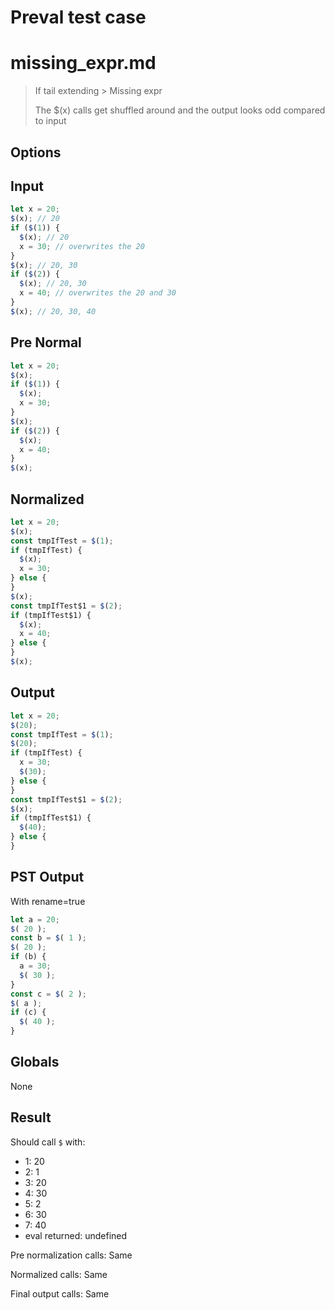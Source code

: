 # Preval test case

# missing_expr.md

> If tail extending > Missing expr
>
> The $(x) calls get shuffled around and the output looks odd compared to input

## Options

## Input

`````js filename=intro
let x = 20;
$(x); // 20
if ($(1)) {
  $(x); // 20
  x = 30; // overwrites the 20
}
$(x); // 20, 30
if ($(2)) {
  $(x); // 20, 30
  x = 40; // overwrites the 20 and 30
}
$(x); // 20, 30, 40
`````

## Pre Normal


`````js filename=intro
let x = 20;
$(x);
if ($(1)) {
  $(x);
  x = 30;
}
$(x);
if ($(2)) {
  $(x);
  x = 40;
}
$(x);
`````

## Normalized


`````js filename=intro
let x = 20;
$(x);
const tmpIfTest = $(1);
if (tmpIfTest) {
  $(x);
  x = 30;
} else {
}
$(x);
const tmpIfTest$1 = $(2);
if (tmpIfTest$1) {
  $(x);
  x = 40;
} else {
}
$(x);
`````

## Output


`````js filename=intro
let x = 20;
$(20);
const tmpIfTest = $(1);
$(20);
if (tmpIfTest) {
  x = 30;
  $(30);
} else {
}
const tmpIfTest$1 = $(2);
$(x);
if (tmpIfTest$1) {
  $(40);
} else {
}
`````

## PST Output

With rename=true

`````js filename=intro
let a = 20;
$( 20 );
const b = $( 1 );
$( 20 );
if (b) {
  a = 30;
  $( 30 );
}
const c = $( 2 );
$( a );
if (c) {
  $( 40 );
}
`````

## Globals

None

## Result

Should call `$` with:
 - 1: 20
 - 2: 1
 - 3: 20
 - 4: 30
 - 5: 2
 - 6: 30
 - 7: 40
 - eval returned: undefined

Pre normalization calls: Same

Normalized calls: Same

Final output calls: Same
